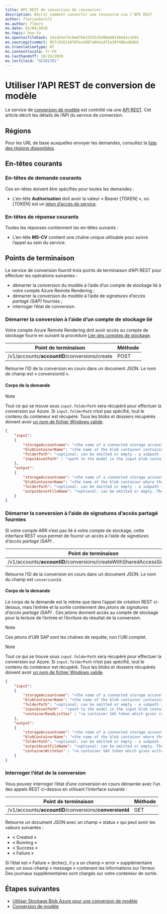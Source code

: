 ```yaml
---
title: API REST de conversion de ressources
description: Décrit comment convertir une ressource via l’API REST
author: florianborn71
ms.author: flborn
ms.date: 02/04/2020
ms.topic: how-to
ms.openlocfilehash: 341d24e73c9e07bb3155535d98a88145643c1692
ms.sourcegitcommit: 957c916118f87ea3d67a60e1d72a30f48bad0db6
ms.translationtype: HT
ms.contentlocale: fr-FR
ms.lasthandoff: 10/19/2020
ms.locfileid: "92201781"
---
```

# <a name="use-the-model-conversion-rest-api"></a>Utiliser l’API REST de conversion de modèle

Le service de [conversion de modèle](model-conversion.md) est contrôlé via une [API REST](https://en.wikipedia.org/wiki/Representational_state_transfer). Cet article décrit les détails de l’API du service de conversion.

## <a name="regions"></a>Régions

Pour les URL de base auxquelles envoyer les demandes, consultez la [liste des régions disponibles](../../reference/regions.md).

## <a name="common-headers"></a>En-têtes courants

### <a name="common-request-headers"></a>En-têtes de demande courants

Ces en-têtes doivent être spécifiés pour toutes les demandes :

- L’en-tête **Authorisation** doit avoir la valeur « Bearer [*TOKEN*] », où [*TOKEN*] est un [jeton d’accès de service](../tokens.md).

### <a name="common-response-headers"></a>En-têtes de réponse courants

Toutes les réponses contiennent les en-têtes suivants :

- L’en-tête **MS-CV** contient une chaîne unique utilisable pour suivre l’appel au sein du service.

## <a name="endpoints"></a>Points de terminaison

Le service de conversion fournit trois points de terminaison d’API REST pour effectuer les opérations suivantes :

- démarrer la conversion du modèle à l’aide d’un compte de stockage lié à votre compte Azure Remote Rendering ; 
- démarrer la conversion du modèle à l’aide de *signatures d’accès partagé (SAP)* fournies ;
- interroger l’état de conversion.

### <a name="start-conversion-using-a-linked-storage-account"></a>Démarrer la conversion à l’aide d’un compte de stockage lié
Votre compte Azure Remote Rendering doit avoir accès au compte de stockage fourni en suivant la procédure [Lier des comptes de stockage](../create-an-account.md#link-storage-accounts).

| Point de terminaison | Méthode |
|-----------|:-----------|
| /v1/accounts/**accountID**/conversions/create | POST |

Retourne l’ID de la conversion en cours dans un document JSON. Le nom de champ est « conversionId ».

#### <a name="request-body"></a>Corps de la demande

> [!NOTE]
> Tout ce qui se trouve sous `input.folderPath` sera récupéré pour effectuer la conversion sur Azure. Si `input.folderPath` n’est pas spécifié, tout le contenu du conteneur est récupéré. Tous les blobs et dossiers récupérés doivent avoir [un nom de fichier Windows valide](/windows/win32/fileio/naming-a-file#naming-conventions).

```json
{
    "input":
    {
        "storageAccountname": "<the name of a connected storage account - this does not include the domain suffix (.blob.core.windows.net)>",
        "blobContainerName": "<the name of the blob container containing your input asset data>",
        "folderPath": "<optional: can be omitted or empty - a subpath in the input blob container>",
        "inputAssetPath" : "<path to the model in the input blob container relative to the folderPath (or container root if no folderPath is specified)>"
    },
    "output":
    {
        "storageAccountname": "<the name of a connected storage account - this does not include the domain suffix (.blob.core.windows.net)>",
        "blobContainerName": "<the name of the blob container where the converted asset will be copied to>",
        "folderPath": "<optional: can be omitted or empty - a subpath in the output blob container. Will contain the asset and log files>",
        "outputAssetFileName": "<optional: can be omitted or empty. The filename of the converted asset. If provided the filename needs to end in .arrAsset>"
    }
}
```
### <a name="start-conversion-using-provided-shared-access-signatures"></a>Démarrer la conversion à l’aide de signatures d’accès partagé fournies
Si votre compte ARR n’est pas lié à votre compte de stockage, cette interface REST vous permet de fournir un accès à l’aide de *signatures d’accès partagé (SAP)* .

| Point de terminaison | Méthode |
|-----------|:-----------|
| /v1/accounts/**accountID**/conversions/createWithSharedAccessSignature | POST |

Retourne l’ID de la conversion en cours dans un document JSON. Le nom du champ est `conversionId`.

#### <a name="request-body"></a>Corps de la demande

Le corps de la demande est le même que dans l’appel de création REST ci-dessus, mais l’entrée et la sortie contiennent des *jetons de signatures d’accès partagé (SAP)* . Ces jetons donnent accès au compte de stockage pour la lecture de l’entrée et l’écriture du résultat de la conversion.

> [!NOTE]
> Ces jetons d’URI SAP sont les chaînes de requête, non l’URI complet. 

> [!NOTE]
> Tout ce qui se trouve sous `input.folderPath` sera récupéré pour effectuer la conversion sur Azure. Si `input.folderPath` n’est pas spécifié, tout le contenu du conteneur est récupéré. Tous les blobs et dossiers récupérés doivent avoir [un nom de fichier Windows valide](/windows/win32/fileio/naming-a-file#naming-conventions).

```json
{
    "input":
    {
        "storageAccountname": "<the name of a connected storage account - this does not include the domain suffix (.blob.core.windows.net)>",
        "blobContainerName": "<the name of the blob container containing your input asset data>",
        "folderPath": "<optional: can be omitted or empty - a subpath in the input blob container>",
        "inputAssetPath" : "<path to the model in the input blob container relative to the folderPath (or container root if no folderPath is specified)>",
        "containerReadListSas" : "<a container SAS token which gives read and list access to the given input blob container>"
    },
    "output":
    {
        "storageAccountname": "<the name of a connected storage account - this does not include the domain suffix (.blob.core.windows.net)>",
        "blobContainerName": "<the name of the blob container where the converted asset will be copied to>",
        "folderPath": "<optional: can be omitted or empty - a subpath in the output blob container. Will contain the asset and log files>",
        "outputAssetFileName": "<optional: can be omitted or empty. The filename of the converted asset. If provided the filename needs to end in .arrAsset>",
        "containerWriteSas" : "<a container SAS token which gives write access to the given output blob container>"
    }
}
```

### <a name="poll-conversion-status"></a>Interroger l’état de la conversion
Vous pouvez interroger l’état d’une conversion en cours démarrée avec l’un des appels REST ci-dessus en utilisant l’interface suivante :


| Point de terminaison | Méthode |
|-----------|:-----------|
| /v1/accounts/**accountID**/conversions/**conversionId** | GET |

Retourne un document JSON avec un champ « status » qui peut avoir les valeurs suivantes :

- « Created »
- « Running »
- « Success »
- « Failure »

Si l’état est « Failure » (échec), il y a un champ « error » supplémentaire avec un sous-champ « message » contenant les informations sur l’erreur. Des journaux supplémentaires sont chargés sur votre conteneur de sortie.

## <a name="next-steps"></a>Étapes suivantes

- [Utiliser Stockage Blob Azure pour une conversion de modèle](blob-storage.md)
- [Conversion de modèle](model-conversion.md)